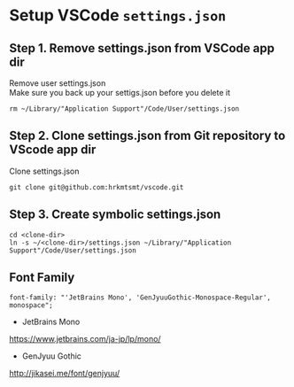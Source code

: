 # Setup VSCode `settings.json`

## Step 1. Remove settings.json from VSCode app dir

Remove user settings.json  
Make sure you back up your settigs.json before you delete it

```
rm ~/Library/"Application Support"/Code/User/settings.json
```

## Step 2. Clone settings.json from Git repository to VScode app dir

Clone settings.json

```
git clone git@github.com:hrkmtsmt/vscode.git
```

## Step 3. Create symbolic settings.json

```
cd <clone-dir>
ln -s ~/<clone-dir>/settings.json ~/Library/"Application Support"/Code/User/settings.json
```

## Font Family

```
font-family: "'JetBrains Mono', 'GenJyuuGothic-Monospace-Regular', monospace";
```

- JetBrains Mono

https://www.jetbrains.com/ja-jp/lp/mono/

- GenJyuu Gothic

http://jikasei.me/font/genjyuu/
